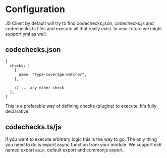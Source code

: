 # Configuration

JS Client by default will try to find codechecks.json, codechecks.js and codechecks.ts files and
execute all that really exist. In near future we might support yml as well.

## codechecks.json

```json5
{
  checks: [
    {
      name: "type-coverage-watcher",
    },

    // ... any other check
  ],
}
```

This is a preferable way of defining checks (plugins) to execute. It's fully declarative.

## codechecks.ts/js

If you want to execute arbitrary logic this is the way to go. The only thing you need to do is
export async function from your module. We support es6 named export `main`, default export and
commonjs export.
